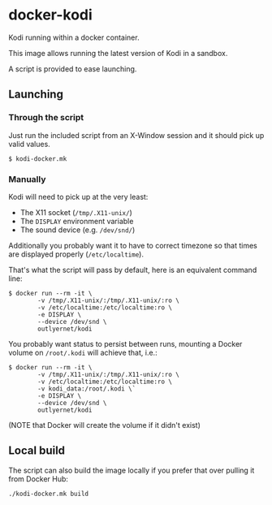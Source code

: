 # docker-kodi

Kodi running within a docker container.

This image allows running the latest version of Kodi in a sandbox.

A script is provided to ease launching.

## Launching

### Through the script

Just run the included script from an X-Window session and it should pick up valid values.

```
$ kodi-docker.mk
```

### Manually

Kodi will need to pick up at the very least:
- The X11 socket (`/tmp/.X11-unix/`)
- The `DISPLAY` environment variable
- The sound device (e.g. `/dev/snd/`)

Additionally you probably want it to have to correct timezone so that times are displayed properly (`/etc/localtime`).

That's what the script will pass by default, here is an equivalent command line:

```
$ docker run --rm -it \
	    -v /tmp/.X11-unix/:/tmp/.X11-unix/:ro \
		-v /etc/localtime:/etc/localtime:ro \
    	-e DISPLAY \
    	--device /dev/snd \
    	outlyernet/kodi
```

You probably want status to persist between runs, mounting a Docker volume on `/root/.kodi` will achieve that, i.e.:

```
$ docker run --rm -it \
	    -v /tmp/.X11-unix/:/tmp/.X11-unix/:ro \
		-v /etc/localtime:/etc/localtime:ro \
        -v kodi_data:/root/.kodi \`
    	-e DISPLAY \
    	--device /dev/snd \
    	outlyernet/kodi
```

(NOTE that Docker will create the volume if it didn't exist)

## Local build

The script can also build the image locally if you prefer that over pulling it from Docker Hub:

```
./kodi-docker.mk build
```